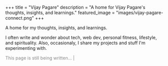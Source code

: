 +++
title = "Vijay Pagare"
description = "A home for Vijay Pagare's thoughts, insights, and learnings."
featured_image = "images/vijay-pagare-connect.png"
+++

A home for my thoughts, insights, and learnings. 

I often write and wonder about tech, web dev, personal fitness, lifestyle, and spirituality. Also, occasionaly, I share my projects and stuff I'm experimenting with.

<p style="color: #888;"> This page is still being written... |</p>